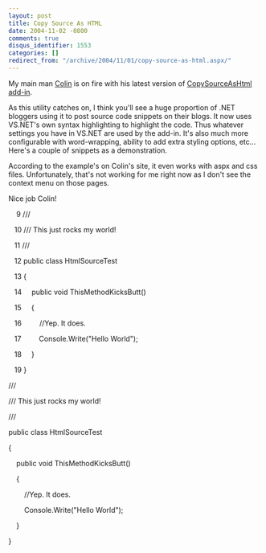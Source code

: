 ```yaml
---
layout: post
title: Copy Source As HTML
date: 2004-11-02 -0800
comments: true
disqus_identifier: 1553
categories: []
redirect_from: "/archive/2004/11/01/copy-source-as-html.aspx/"
---
```


My main man [Colin](http://www.jtleigh.com/people/colin/blog/) is on
fire with his latest version of [CopySourceAsHtml
add-in](http://www.jtleigh.com/people/colin/blog/archives/2004/11/copysourceashtm_2.html).

As this utility catches on, I think you'll see a huge proportion of .NET
bloggers using it to post source code snippets on their blogs. It now
uses VS.NET's own syntax highlighting to highlight the code. Thus
whatever settings you have in VS.NET are used by the add-in. It's also
much more configurable with word-wrapping, ability to add extra styling
options, etc... Here's a couple of snippets as a demonstration.

According to the example's on Colin's site, it even works with aspx and
css files. Unfortunately, that's not working for me right now as I don't
see the context menu on those pages.

Nice job Colin!

    9 ///

   10 /// This just rocks my world!

   11 ///

   12 public class HtmlSourceTest

   13 {

   14     public void ThisMethodKicksButt()

   15     {

   16         //Yep. It does.

   17         Console.Write("Hello World");

   18     }

   19 }

///

/// This just rocks my world!

///

public class HtmlSourceTest

{

    public void ThisMethodKicksButt()

    {

        //Yep. It does.

        Console.Write("Hello World");

    }

}

